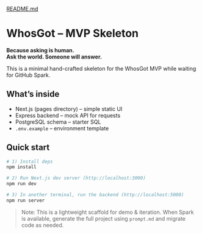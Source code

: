 [README.md](https://github.com/user-attachments/files/21822371/README.md)
# WhosGot – MVP Skeleton

**Because asking is human.**  
**Ask the world. Someone will answer.**

This is a minimal hand-crafted skeleton for the WhosGot MVP while waiting for GitHub Spark.

## What’s inside
- Next.js (pages directory) – simple static UI
- Express backend – mock API for requests
- PostgreSQL schema – starter SQL
- `.env.example` – environment template

## Quick start
```bash
# 1) Install deps
npm install

# 2) Run Next.js dev server (http://localhost:3000)
npm run dev

# 3) In another terminal, run the backend (http://localhost:5000)
npm run server
```

> Note: This is a lightweight scaffold for demo & iteration. When Spark is available,
> generate the full project using `prompt.md` and migrate code as needed.
